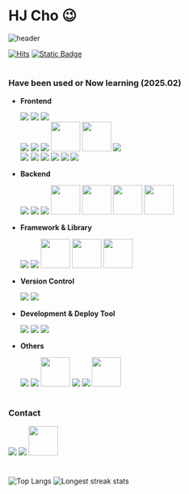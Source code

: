 # HJ Cho 😉

![header](https://capsule-render.vercel.app/api?type=soft&color=292d3e&height=200&section=header&text=Welcome%20to%20hjinn0813's%20GitHub!👋&fontSize=45&fontColor=c792ea)

[![Hits](https://hits.seeyoufarm.com/api/count/incr/badge.svg?url=https%3A%2F%2Fgithub.com%2Fhjinn0813&count_bg=%23c792ea&title_bg=%23555555&icon=&icon_color=%23E7E7E7&title=visit&edge_for-the-badge=false)](https://github.com/hjinn0813)
[![Static Badge](https://img.shields.io/badge/Click_and_check-my_career_timeline-c165ef?style=flat)](https://github.com/hjinn0813/hjinn0813/blob/main/studyTimeline.md)

#

### Have been used or Now learning (2025.02)

- **Frontend**

  <img src="https://skillicons.dev/icons?i=html&perline="/>
  <img src="https://skillicons.dev/icons?i=css&perline="/>
  <img src="https://skillicons.dev/icons?i=js&perline="/>
  <br/>
  <img src="https://skillicons.dev/icons?i=react&perline="/>
  <img src="https://skillicons.dev/icons?i=redux&perline="/>
  <img src="https://skillicons.dev/icons?i=nodejs&perline="/>
  <img src="https://img.shields.io/badge/-FF4154?style=for-the-badge&logo=reactquery&logoColor=white" style="width:58px;">
  <img src="https://img.shields.io/badge/-5A29E4?style=for-the-badge&logo=axios&logoColor=white" style="width:58px;">
  <img src="https://img.shields.io/badge/Zustand-433E38?style=for-the-badge&logo=Zustand&logoColor=white">
  <br/>
  <img src="https://skillicons.dev/icons?i=scss&perline="/>
  <img src="https://skillicons.dev/icons?i=tailwind&perline="/>
  <img src="https://skillicons.dev/icons?i=styledcomponents&perline="/>
  <img src="https://skillicons.dev/icons?i=nextjs&perline="/>
  <img src="https://skillicons.dev/icons?i=ts&perline="/>
  <img src="https://skillicons.dev/icons?i=jquery&perline="/>

- **Backend**

  <img src="https://skillicons.dev/icons?i=python&perline="/>
  <img src="https://skillicons.dev/icons?i=fastapi&perline="/>
  <img src="https://skillicons.dev/icons?i=php&perline="/>
  <img src="https://img.shields.io/badge/-003545?style=for-the-badge&logo=MariaDB&logoColor=white" style="width:58px;">
  <img src="https://img.shields.io/badge/-D22128?style=for-the-badge&logo=apache&logoColor=white" style="width:58px;">
  <img src="https://img.shields.io/badge/-F8DC75?style=for-the-badge&logo=apachetomcat&logoColor=black" style="width:58px;">
  <img src="https://img.shields.io/badge/-BF0000?style=for-the-badge&logo=filezilla&logoColor=white" style="width:58px;">

- **Framework & Library**

  <img src="https://skillicons.dev/icons?i=bootstrap&perline="/>
  <img src="https://skillicons.dev/icons?i=mui&perline="/>
  <img src="https://img.shields.io/badge/-6332F6?style=for-the-badge&logo=swiper&logoColor=white" style="width:58px;">
  <img src="https://img.shields.io/badge/-88CE02?style=for-the-badge&logo=GreenSock&logoColor=white" style="width:58px;">
  <img src="https://img.shields.io/badge/-010101?style=for-the-badge&logo=Socket.io&logoColor=white" style="width:58px;">
  
- **Version Control**

  <img src="https://skillicons.dev/icons?i=git&perline="/>
  <img src="https://skillicons.dev/icons?i=github&perline="/>

- **Development & Deploy Tool**

  <img src="https://skillicons.dev/icons?i=vscode&perline="/>
  <img src="https://skillicons.dev/icons?i=netlify&perline="/>
  <img src="https://skillicons.dev/icons?i=vercel&perline="/>

- **Others**

  <img src="https://skillicons.dev/icons?i=figma&perline="/>
  <img src="https://skillicons.dev/icons?i=photoshop&perline="/>
  <img src="https://img.shields.io/badge/-4A154B?style=for-the-badge&logo=Slack&logoColor=white" style="width:58px;">
  <img src="https://skillicons.dev/icons?i=discord&perline="/>
  <img src="https://skillicons.dev/icons?i=notion&perline="/>
  <img src="https://img.shields.io/badge/-0B5CFF?style=for-the-badge&logo=zoom&logoColor=white" style="width:58px;">

#

### Contact
<a href="mailto:hjc3790@gmail.com"><img src="https://skillicons.dev/icons?i=gmail&perline="/></a>
<a href="https://codepen.io/hjinn0813"><img src="https://skillicons.dev/icons?i=codepen&perline="/></a>
<a href="https://hjinn0813.tistory.com"><img src="https://img.shields.io/badge/-F24E1E?style=for-the-badge&logo=tistory&logoColor=white" style="width:58px;"/></a>

#

![Top Langs](https://github-readme-stats.vercel.app/api/top-langs/?username=hjinn0813&layout=compact&theme=material-palenight)
![Longest streak stats](https://github-readme-streak-stats.herokuapp.com/?user=hjinn0813&theme=material-palenight)
